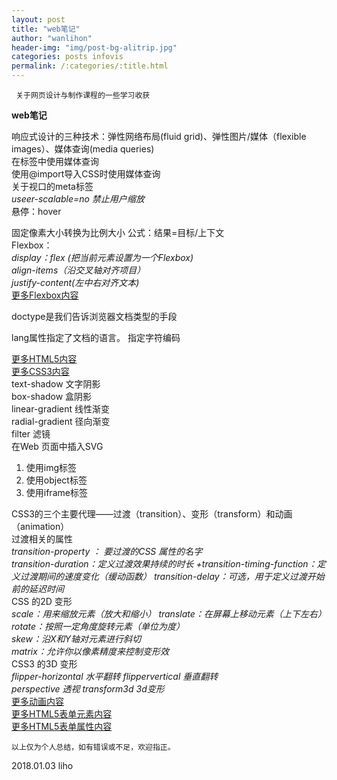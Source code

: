 ```yaml
---
layout: post
title: "web笔记"
author: "wanlihon"
header-img: "img/post-bg-alitrip.jpg"
categories: posts infovis
permalink: /:categories/:title.html
---
```

```
 关于网页设计与制作课程的一些学习收获
```
**web笔记**  

 响应式设计的三种技术：弹性网络布局(fluid grid)、弹性图片/媒体（flexible images）、媒体查询(media queries)  
 在<link>标签中使用媒体查询  
 使用@import导入CSS时使用媒体查询  
 关于视口的meta标签  
 *useer-scalable=no 禁止用户缩放*  
 悬停：hover  
 
 
 固定像素大小转换为比例大小 公式：结果=目标/上下文  
 Flexbox：  
 *display：flex (把当前元素设置为一个Flexbox)*  
 *align-items（沿交叉轴对齐项目）*  
 *justify-content(左中右对齐文本)*  
 [更多Flexbox内容](http://www.w3school.com.cn/cssref/index.asp#flexbox)  
 <!DOCTYPE html>doctype是我们告诉浏览器文档类型的手段  
 lang属性指定了文档的语言。
 <meta charset="utf-8">指定字符编码  
 
 [更多HTML5内容](http://www.w3school.com.cn/html5/index.asp)  
 [更多CSS3内容](http://www.w3school.com.cn/css3/index.asp)  
 text-shadow 文字阴影  
 box-shadow 盒阴影  
 linear-gradient 线性渐变  
 radial-gradient 径向渐变  
 filter 滤镜  
 在Web 页面中插入SVG  
1.  使用img标签  
2.  使用object标签
3.  使用iframe标签  
 
CSS3的三个主要代理——过渡（transition）、变形（transform）和动画（animation）  
过渡相关的属性  
*transition-property ： 要过渡的CSS 属性的名字*  
*transition-duration：定义过渡效果持续的时长* 
*+transition-timing-function：定义过渡期间的速度变化（缓动函数）* *transition-delay：可选，用于定义过渡开始前的延迟时间*   
CSS 的2D 变形  
*scale：用来缩放元素（放大和缩小）*
*translate：在屏幕上移动元素（上下左右）*
*rotate：按照一定角度旋转元素（单位为度）*  
*skew：沿X和Y轴对元素进行斜切*  
*matrix：允许你以像素精度来控制变形效*  
CSS3 的3D 变形  
*flipper-horizontal 水平翻转*
*flippervertical 垂直翻转*  
*perspective 透视* 
*transform3d 3d变形*  
[更多动画内容](http://www.w3school.com.cn/css3/css3_animation.asp)  
[更多HTML5表单元素内容](http://www.w3school.com.cn/html5/html_5_form_elements.asp)  
[更多HTML5表单属性内容](http://www.w3school.com.cn/html5/html_5_form_attributes.asp)  

```
以上仅为个人总结，如有错误或不足，欢迎指正。
```
2018.01.03 liho

 